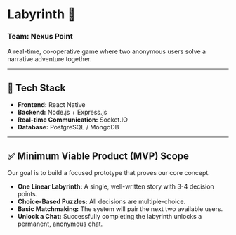 # Labyrinth 🔮

### Team: Nexus Point

A real-time, co-operative game where two anonymous users solve a narrative adventure together.

---

## 🚀 Tech Stack

-   **Frontend:** React Native
-   **Backend:** Node.js + Express.js
-   **Real-time Communication:** Socket.IO
-   **Database:** PostgreSQL / MongoDB

---

## ✅ Minimum Viable Product (MVP) Scope

Our goal is to build a focused prototype that proves our core concept.

-   **One Linear Labyrinth:** A single, well-written story with 3-4 decision points.
-   **Choice-Based Puzzles:** All decisions are multiple-choice.
-   **Basic Matchmaking:** The system will pair the next two available users.
-   **Unlock a Chat:** Successfully completing the labyrinth unlocks a permanent, anonymous chat.

